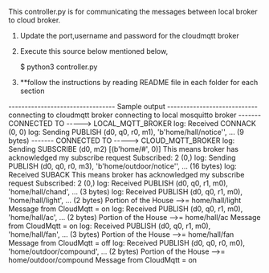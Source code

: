 This controller.py is for communicating the messages between local broker to cloud broker.


1. Update the port,username and password for the cloudmqtt broker


2. Execute this source below mentioned below,

	$ python3 controller.py

3. **follow the instructions by reading README file in each folder for each section



--------------------------------- Sample output ----------------------------
connecting to cloudmqtt broker
connecting to local mosquitto broker
 ------- CONNECTED TO ----->  LOCAL_MQTT_BROKER
log:  Received CONNACK (0, 0)
log:  Sending PUBLISH (d0, q0, r0, m1), 'b'home/hall/notice'', ... (9 bytes)
 ------- CONNECTED TO ----->  CLOUD_MQTT_BROKER
log:  Sending SUBSCRIBE (d0, m2) [(b'home/#', 0)]
This means broker has acknowledged my subscribe request
Subscribed: 2 (0,)
log:  Sending PUBLISH (d0, q0, r0, m3), 'b'home/outdoor/notice'', ... (16 bytes)
log:  Received SUBACK
This means broker has acknowledged my subscribe request
Subscribed: 2 (0,)
log:  Received PUBLISH (d0, q0, r1, m0), 'home/hall/chand', ...  (3 bytes)
log:  Received PUBLISH (d0, q0, r1, m0), 'home/hall/light', ...  (2 bytes)
Portion of the House -->= home/hall/light
Message from CloudMqtt = on
log:  Received PUBLISH (d0, q0, r1, m0), 'home/hall/ac', ...  (2 bytes)
Portion of the House -->= home/hall/ac
Message from CloudMqtt = on
log:  Received PUBLISH (d0, q0, r1, m0), 'home/hall/fan', ...  (3 bytes)
Portion of the House -->= home/hall/fan
Message from CloudMqtt = off
log:  Received PUBLISH (d0, q0, r0, m0), 'home/outdoor/compound', ...  (2 bytes)
Portion of the House -->= home/outdoor/compound
Message from CloudMqtt = on
